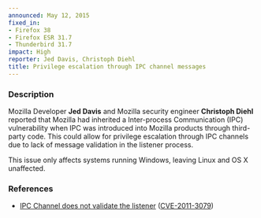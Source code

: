 ```yaml
---
announced: May 12, 2015
fixed_in:
- Firefox 38
- Firefox ESR 31.7
- Thunderbird 31.7
impact: High
reporter: Jed Davis, Christoph Diehl
title: Privilege escalation through IPC channel messages
---
```


<h3>Description</h3>

<p>Mozilla Developer <strong>Jed Davis</strong> and Mozilla security engineer
<strong>Christoph Diehl</strong> reported that Mozilla had inherited a
Inter-process Communication (IPC) vulnerability when IPC was introduced into
Mozilla products through third-party code. This could allow for privilege
escalation through IPC channels due to lack of message validation in the
listener process. 
</p>

<p class="note">This issue only affects systems running Windows, leaving Linux
and OS X unaffected.</p>

<h3>References</h3>

<ul>
  <li><a href="https://bugzilla.mozilla.org/show_bug.cgi?id=1087565">
        IPC Channel does not validate the listener</a>
(<a href="http://cve.mitre.org/cgi-bin/cvename.cgi?name=CVE-2011-3079"
class="ex-ref">CVE-2011-3079</a>)</li>
</ul>



